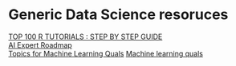 # Generic Data Science resoruces


[TOP 100 R TUTORIALS : STEP BY STEP GUIDE](https://www.listendata.com/p/r-programming-tutorials.html)\
[AI Expert Roadmap](https://i.am.ai/roadmap/#note)\
[Topics for Machine Learning Quals](http://mlg.eng.cam.ac.uk/zoubin/topics-list.html)
[Machine learning quals](https://docs.google.com/document/d/1_V2IXoEDJEUs4p7aFYQI7zFvJbnDk1Bx7KCiUIaOgmI/edit#heading=h.qtdb0dv3sd35)

